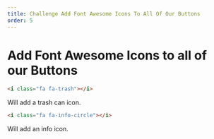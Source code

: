 ```yaml
---
title: Challenge Add Font Awesome Icons To All Of Our Buttons
order: 5
---
```

# Add Font Awesome Icons to all of our Buttons

```html
<i class="fa fa-trash"></i>
```

Will add a trash can icon.

```html
<i class="fa fa-info-circle"></i>
```

Will add an info icon.
